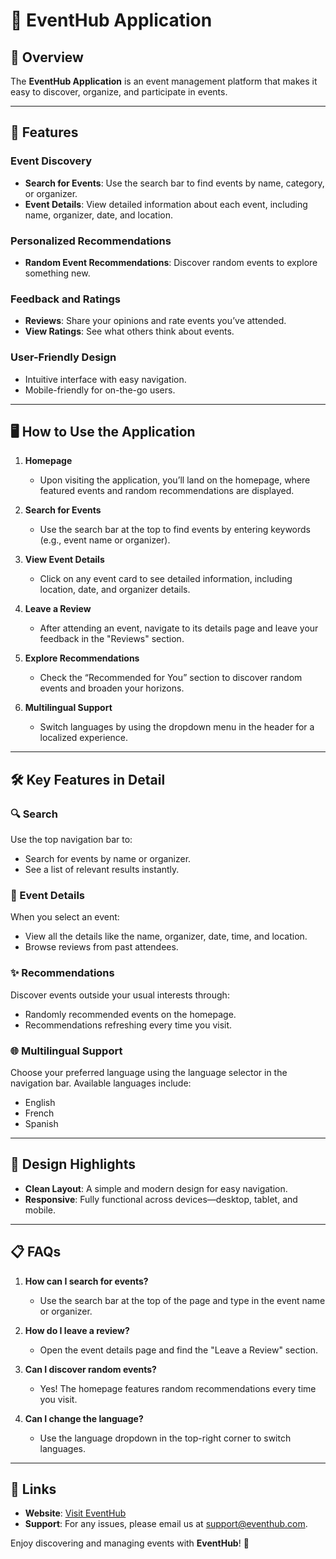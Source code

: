 # 🎉 EventHub Application  

## 🌟 Overview  

The **EventHub Application** is an event management platform that makes it easy to discover, organize, and participate in events.  

---

## 🚀 Features  

### Event Discovery  
- **Search for Events**: Use the search bar to find events by name, category, or organizer.  
- **Event Details**: View detailed information about each event, including name, organizer, date, and location.  

### Personalized Recommendations  
- **Random Event Recommendations**: Discover random events to explore something new.  

### Feedback and Ratings  
- **Reviews**: Share your opinions and rate events you’ve attended.  
- **View Ratings**: See what others think about events.  

### User-Friendly Design  
- Intuitive interface with easy navigation.  
- Mobile-friendly for on-the-go users.  

---

## 🖥️ How to Use the Application  

1. **Homepage**  
   - Upon visiting the application, you’ll land on the homepage, where featured events and random recommendations are displayed.  

2. **Search for Events**  
   - Use the search bar at the top to find events by entering keywords (e.g., event name or organizer).  

3. **View Event Details**  
   - Click on any event card to see detailed information, including location, date, and organizer details.  

4. **Leave a Review**  
   - After attending an event, navigate to its details page and leave your feedback in the "Reviews" section.  

5. **Explore Recommendations**  
   - Check the “Recommended for You” section to discover random events and broaden your horizons.  

6. **Multilingual Support**  
   - Switch languages by using the dropdown menu in the header for a localized experience.  

---

## 🛠️ Key Features in Detail  

### 🔍 Search  
Use the top navigation bar to:  
- Search for events by name or organizer.  
- See a list of relevant results instantly.  

### 📖 Event Details  
When you select an event:  
- View all the details like the name, organizer, date, time, and location.  
- Browse reviews from past attendees.  

### ✨ Recommendations  
Discover events outside your usual interests through:  
- Randomly recommended events on the homepage.  
- Recommendations refreshing every time you visit.  

### 🌐 Multilingual Support  
Choose your preferred language using the language selector in the navigation bar. Available languages include:  
- English  
- French  
- Spanish  

---

## 🎨 Design Highlights  

- **Clean Layout**: A simple and modern design for easy navigation.  
- **Responsive**: Fully functional across devices—desktop, tablet, and mobile.  

---

## 📋 FAQs  

1. **How can I search for events?**  
   - Use the search bar at the top of the page and type in the event name or organizer.  

2. **How do I leave a review?**  
   - Open the event details page and find the "Leave a Review" section.  

3. **Can I discover random events?**  
   - Yes! The homepage features random recommendations every time you visit.  

4. **Can I change the language?**  
   - Use the language dropdown in the top-right corner to switch languages.  

---

## 🔗 Links  

- **Website**: [Visit EventHub](https://eventhub-app.example.com)  
- **Support**: For any issues, please email us at [support@eventhub.com](mailto:support@eventhub.com).  

Enjoy discovering and managing events with **EventHub**! 🎉
